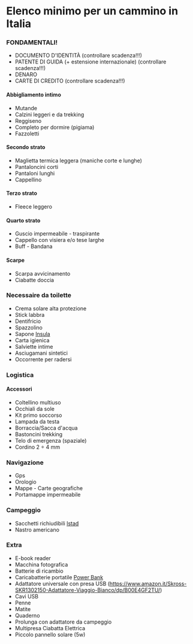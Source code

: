 # Elenco minimo per un cammino in Italia

### FONDAMENTALI!
* DOCUMENTO D'IDENTITÀ (controllare scadenza!!!)
* PATENTE DI GUIDA (+ estensione internazionale) (controllare scadenza!!!)
* DENARO
* CARTE DI CREDITO (controllare scadenza!!!)

#### Abbigliamento intimo
* Mutande
* Calzini leggeri e da trekking
* Reggiseno
* Completo per dormire (pigiama)
* Fazzoletti

#### Secondo strato
* Maglietta termica leggera (maniche corte e lunghe)
* Pantaloncini corti
* Pantaloni lunghi
* Cappellino

#### Terzo strato
* Fleece leggero

#### Quarto strato
* Guscio impermeabile - traspirante
* Cappello con visiera e/o tese larghe
* Buff - Bandana

#### Scarpe
* Scarpa avvicinamento
* Ciabatte doccia

### Necessaire da toilette
* Crema solare alta protezione
* Stick labbra
* Dentifricio
* Spazzolino
* Sapone [Insula](https://www.facebook.com/insulabodycare/)
* Carta igienica
* Salviette intime
* Asciugamani sintetici
* Occorrente per radersi

### Logistica
#### Accessori
* Coltellino multiuso
* Occhiali da sole
* Kit primo soccorso
* Lampada da testa
* Borraccia/Sacca d'acqua
* Bastoncini trekking
* Telo di emergenza (spaziale)
* Cordino 2 ÷ 4 mm

### Navigazione
* Gps
* Orologio
* Mappe - Carte geografiche
* Portamappe impermeabile


### Campeggio
* Sacchetti richiudibili [Istad](https://www.ikea.com/it/it/catalog/products/80339281/)
* Nastro americano

### Extra

* E-book reader
* Macchina fotografica
* Batterie di ricambio
* Caricabatterie portatile [Power Bank](https://www.amazon.it/Migliorata-Anker-Portatile-PowerCore-Retrocompatibile/dp/B01N0X3NL5/)
* Adattatore universale con presa USB (https://www.amazon.it/Skross-SKR1302150-Adattatore-Viaggio-Bianco/dp/B00E4GF2TU/)
* Cavi USB
* Penne
* Matite
* Quaderno
* Prolunga con adattatore da campeggio
* Multipresa Ciabatta Elettrica
* Piccolo pannello solare (5w) 

